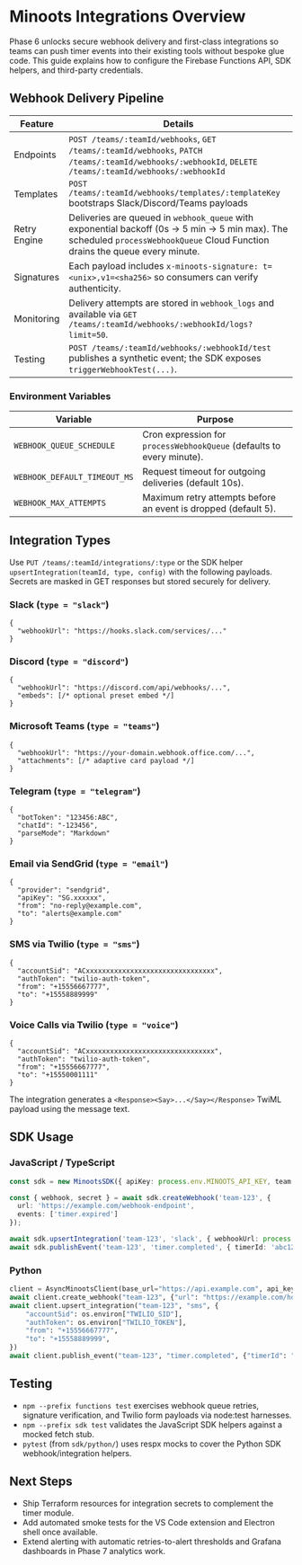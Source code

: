 # Minoots Integrations Overview

Phase 6 unlocks secure webhook delivery and first-class integrations so teams can push timer events into their existing tools without bespoke glue code. This guide explains how to configure the Firebase Functions API, SDK helpers, and third-party credentials.

## Webhook Delivery Pipeline

| Feature | Details |
| --- | --- |
| Endpoints | `POST /teams/:teamId/webhooks`, `GET /teams/:teamId/webhooks`, `PATCH /teams/:teamId/webhooks/:webhookId`, `DELETE /teams/:teamId/webhooks/:webhookId` |
| Templates | `POST /teams/:teamId/webhooks/templates/:templateKey` bootstraps Slack/Discord/Teams payloads |
| Retry Engine | Deliveries are queued in `webhook_queue` with exponential backoff (0s → 5 min → 5 min max). The scheduled `processWebhookQueue` Cloud Function drains the queue every minute. |
| Signatures | Each payload includes `x-minoots-signature: t=<unix>,v1=<sha256>` so consumers can verify authenticity. |
| Monitoring | Delivery attempts are stored in `webhook_logs` and available via `GET /teams/:teamId/webhooks/:webhookId/logs?limit=50`. |
| Testing | `POST /teams/:teamId/webhooks/:webhookId/test` publishes a synthetic event; the SDK exposes `triggerWebhookTest(...)`. |

### Environment Variables

| Variable | Purpose |
| --- | --- |
| `WEBHOOK_QUEUE_SCHEDULE` | Cron expression for `processWebhookQueue` (defaults to every minute). |
| `WEBHOOK_DEFAULT_TIMEOUT_MS` | Request timeout for outgoing deliveries (default 10s). |
| `WEBHOOK_MAX_ATTEMPTS` | Maximum retry attempts before an event is dropped (default 5). |

## Integration Types

Use `PUT /teams/:teamId/integrations/:type` or the SDK helper `upsertIntegration(teamId, type, config)` with the following payloads. Secrets are masked in GET responses but stored securely for delivery.

### Slack (`type = "slack"`)
```jsonc
{
  "webhookUrl": "https://hooks.slack.com/services/..."
}
```

### Discord (`type = "discord"`)
```jsonc
{
  "webhookUrl": "https://discord.com/api/webhooks/...",
  "embeds": [/* optional preset embed */]
}
```

### Microsoft Teams (`type = "teams"`)
```jsonc
{
  "webhookUrl": "https://your-domain.webhook.office.com/...",
  "attachments": [/* adaptive card payload */]
}
```

### Telegram (`type = "telegram"`)
```jsonc
{
  "botToken": "123456:ABC",
  "chatId": "-123456",
  "parseMode": "Markdown"
}
```

### Email via SendGrid (`type = "email"`)
```jsonc
{
  "provider": "sendgrid",
  "apiKey": "SG.xxxxxx",
  "from": "no-reply@example.com",
  "to": "alerts@example.com"
}
```

### SMS via Twilio (`type = "sms"`)
```jsonc
{
  "accountSid": "ACxxxxxxxxxxxxxxxxxxxxxxxxxxxxxxxx",
  "authToken": "twilio-auth-token",
  "from": "+15556667777",
  "to": "+15558889999"
}
```

### Voice Calls via Twilio (`type = "voice"`)
```jsonc
{
  "accountSid": "ACxxxxxxxxxxxxxxxxxxxxxxxxxxxxxxxx",
  "authToken": "twilio-auth-token",
  "from": "+15556667777",
  "to": "+15550001111"
}
```
The integration generates a `<Response><Say>...</Say></Response>` TwiML payload using the message text.

## SDK Usage

### JavaScript / TypeScript
```ts
const sdk = new MinootsSDK({ apiKey: process.env.MINOOTS_API_KEY, team: 'team-123' });

const { webhook, secret } = await sdk.createWebhook('team-123', {
  url: 'https://example.com/webhook-endpoint',
  events: ['timer.expired']
});

await sdk.upsertIntegration('team-123', 'slack', { webhookUrl: process.env.SLACK_WEBHOOK });
await sdk.publishEvent('team-123', 'timer.completed', { timerId: 'abc123' });
```

### Python
```python
client = AsyncMinootsClient(base_url="https://api.example.com", api_key="key", team="team-123")
await client.create_webhook("team-123", {"url": "https://example.com/hook"})
await client.upsert_integration("team-123", "sms", {
    "accountSid": os.environ["TWILIO_SID"],
    "authToken": os.environ["TWILIO_TOKEN"],
    "from": "+15556667777",
    "to": "+15558889999",
})
await client.publish_event("team-123", "timer.completed", {"timerId": "abc123"})
```

## Testing

- `npm --prefix functions test` exercises webhook queue retries, signature verification, and Twilio form payloads via node:test harnesses.
- `npm --prefix sdk test` validates the JavaScript SDK helpers against a mocked fetch stub.
- `pytest` (from `sdk/python/`) uses respx mocks to cover the Python SDK webhook/integration helpers.

## Next Steps

- Ship Terraform resources for integration secrets to complement the timer module.
- Add automated smoke tests for the VS Code extension and Electron shell once available.
- Extend alerting with automatic retries-to-alert thresholds and Grafana dashboards in Phase 7 analytics work.
